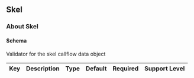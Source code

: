 ## Skel

### About Skel

#### Schema

Validator for the skel callflow data object



Key | Description | Type | Default | Required | Support Level
--- | ----------- | ---- | ------- | -------- | -------------



